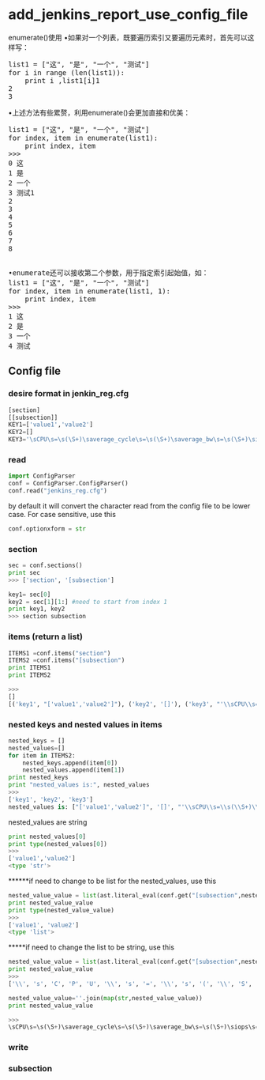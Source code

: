 # add_jenkins_report_use_config_file
enumerate()使用
•如果对一个列表，既要遍历索引又要遍历元素时，首先可以这样写：
<pre>
list1 = ["这", "是", "一个", "测试"]
for i in range (len(list1)):
    print i ,list1[i]1
2
3
</pre>
•上述方法有些累赘，利用enumerate()会更加直接和优美：
<pre>
list1 = ["这", "是", "一个", "测试"]
for index, item in enumerate(list1):
    print index, item
>>>
0 这
1 是
2 一个
3 测试1
2
3
4
5
6
7
8

</pre>
<pre>
•enumerate还可以接收第二个参数，用于指定索引起始值，如：
list1 = ["这", "是", "一个", "测试"]
for index, item in enumerate(list1, 1):
    print index, item
>>>
1 这
2 是
3 一个
4 测试
</pre>


## Config file

### desire format in jenkin_reg.cfg
```python
[section]
[[subsection]]
KEY1=['value1','value2']
KEY2=[]
KEY3='\sCPU\s=\s(\S+)\saverage_cycle\s=\s(\S+)\saverage_bw\s=\s(\S+)\siops\s=\s(\S+)\s.*'
```
### read
```python
import ConfigParser
conf = ConfigParser.ConfigParser()
conf.read("jenkins_reg.cfg")
```
by default it will convert the character read from the config file to be lower case. For case sensitive, use this
```python
conf.optionxform = str
```
### section
```python
sec = conf.sections()
print sec
>>> ['section', '[subsection']

key1= sec[0]
key2 = sec[1][1:] #need to start from index 1
print key1, key2
>>> section subsection
```
### items (return a list)
```python
ITEMS1 =conf.items("section")
ITEMS2 =conf.items("[subsection")
print ITEMS1
print ITEMS2

>>>
[]
[('key1', "['value1','value2']"), ('key2', '[]'), ('key3', "'\\sCPU\\s=\\s(\\S+)\\saverage_cycle\\s=\\s(\\S+)\\saverage_bw\\s=\\s(\\S+)\\siops\\s=\\s(\\S+)\\s.*'")]

```
### nested keys and nested values in items
```python
nested_keys = []
nested_values=[]
for item in ITEMS2:
	nested_keys.append(item[0])
	nested_values.append(item[1])
print nested_keys
print "nested_values is:", nested_values
>>> 
['key1', 'key2', 'key3']
nested_values is: ["['value1','value2']", '[]', "'\\sCPU\\s=\\s(\\S+)\\saverage_cycle\\s=\\s(\\S+)\\saverage_bw\\s=\\s(\\S+)\\siops\\s=\\s(\\S+)\\s.*'"]
```
nested_values are string
```python
print nested_values[0]
print type(nested_values[0])
>>> 
['value1','value2']
<type 'str'>
```
******if need to change to be list for the nested_values, use this
```python
nested_value_value = list(ast.literal_eval(conf.get("[subsection",nested_keys[0])))
print nested_value_value
print type(nested_value_value)
>>> 
['value1', 'value2']
<type 'list'>
```

*****if need to change the list to be string, use this
```python
nested_value_value = list(ast.literal_eval(conf.get("[subsection",nested_keys[2])))
print nested_value_value
>>>
['\\', 's', 'C', 'P', 'U', '\\', 's', '=', '\\', 's', '(', '\\', 'S', '+', ')', '\\', 's', 'a', 'v', 'e', 'r', 'a', 'g', 'e', '_', 'c', 'y', 'c', 'l', 'e', '\\', 's', '=', '\\', 's', '(', '\\', 'S', '+', ')', '\\', 's', 'a', 'v', 'e', 'r', 'a', 'g', 'e', '_', 'b', 'w', '\\', 's', '=', '\\', 's', '(', '\\', 'S', '+', ')', '\\', 's', 'i', 'o', 'p', 's', '\\', 's', '=', '\\', 's', '(', '\\', 'S', '+', ')', '\\', 's', '.', '*']

nested_value_value=''.join(map(str,nested_value_value))
print nested_value_value

>>>
\sCPU\s=\s(\S+)\saverage_cycle\s=\s(\S+)\saverage_bw\s=\s(\S+)\siops\s=\s(\S+)\s.*

```

### write
### subsection












